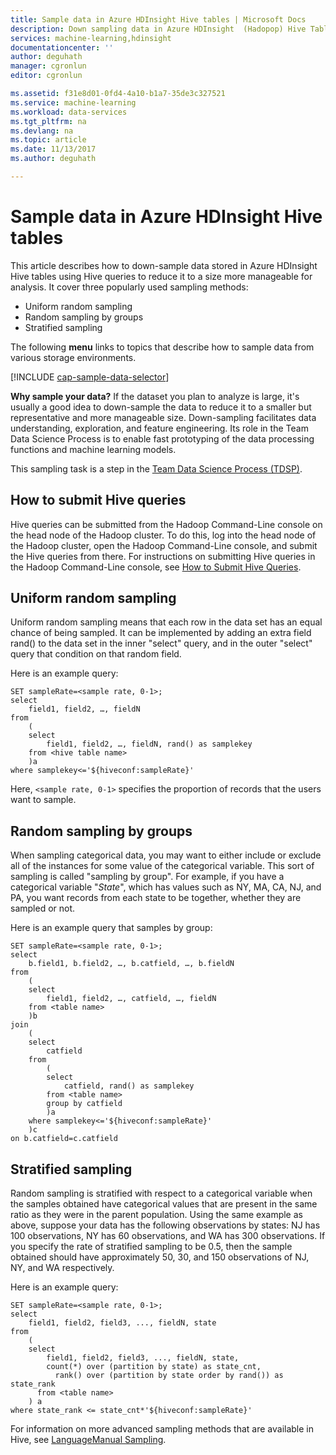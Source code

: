```yaml
---
title: Sample data in Azure HDInsight Hive tables | Microsoft Docs
description: Down sampling data in Azure HDInsight  (Hadopop) Hive Tables
services: machine-learning,hdinsight
documentationcenter: ''
author: deguhath
manager: cgronlun
editor: cgronlun

ms.assetid: f31e8d01-0fd4-4a10-b1a7-35de3c327521
ms.service: machine-learning
ms.workload: data-services
ms.tgt_pltfrm: na
ms.devlang: na
ms.topic: article
ms.date: 11/13/2017
ms.author: deguhath

---
```

# Sample data in Azure HDInsight Hive tables
This article describes how to down-sample data stored in Azure HDInsight Hive tables using Hive queries to reduce it to a size more manageable for analysis. It cover three popularly used sampling methods:

* Uniform random sampling
* Random sampling by groups
* Stratified sampling

The following **menu** links to topics that describe how to sample data from various storage environments.

[!INCLUDE [cap-sample-data-selector](../../../includes/cap-sample-data-selector.md)]

**Why sample your data?**
If the dataset you plan to analyze is large, it's usually a good idea to down-sample the data to reduce it to a smaller but representative and more manageable size. Down-sampling facilitates data understanding, exploration, and feature engineering. Its role in the Team Data Science Process is to enable fast prototyping of the data processing functions and machine learning models.

This sampling task is a step in the [Team Data Science Process (TDSP)](https://azure.microsoft.com/documentation/learning-paths/cortana-analytics-process/).

## How to submit Hive queries
Hive queries can be submitted from the Hadoop Command-Line console on the head node of the Hadoop cluster. To do this, log into the head node of the Hadoop cluster, open the Hadoop Command-Line console, and submit the Hive queries from there. For instructions on submitting Hive queries in the Hadoop Command-Line console, see [How to Submit Hive Queries](move-hive-tables.md#submit).

## <a name="uniform"></a> Uniform random sampling
Uniform random sampling means that each row in the data set has an equal chance of being sampled. It can be implemented by adding an extra field rand() to the data set in the inner "select" query, and in the outer "select" query that condition on that random field.

Here is an example query:

    SET sampleRate=<sample rate, 0-1>;
    select
        field1, field2, …, fieldN
    from
        (
        select
            field1, field2, …, fieldN, rand() as samplekey
        from <hive table name>
        )a
    where samplekey<='${hiveconf:sampleRate}'

Here, `<sample rate, 0-1>` specifies the proportion of records that the users want to sample.

## <a name="group"></a> Random sampling by groups
When sampling categorical data, you may want to either include or exclude all of the instances for some value of the categorical variable. This sort of sampling is called "sampling by group". For example, if you have a categorical variable "*State*", which has values such as NY, MA, CA, NJ, and PA, you want records from each state to be together, whether they are sampled or not.

Here is an example query that samples by group:

    SET sampleRate=<sample rate, 0-1>;
    select
        b.field1, b.field2, …, b.catfield, …, b.fieldN
    from
        (
        select
            field1, field2, …, catfield, …, fieldN
        from <table name>
        )b
    join
        (
        select
            catfield
        from
            (
            select
                catfield, rand() as samplekey
            from <table name>
            group by catfield
            )a
        where samplekey<='${hiveconf:sampleRate}'
        )c
    on b.catfield=c.catfield

## <a name="stratified"></a>Stratified sampling
Random sampling is stratified with respect to a categorical variable when the samples obtained have categorical values that are present in the same ratio as they were in the parent population. Using the same example as above, suppose your data has the following observations by states: NJ has 100 observations, NY has 60 observations, and WA has 300 observations. If you specify the rate of stratified sampling to be 0.5, then the sample obtained should have approximately 50, 30, and 150 observations of NJ, NY, and WA respectively.

Here is an example query:

    SET sampleRate=<sample rate, 0-1>;
    select
        field1, field2, field3, ..., fieldN, state
    from
        (
        select
            field1, field2, field3, ..., fieldN, state,
            count(*) over (partition by state) as state_cnt,
              rank() over (partition by state order by rand()) as state_rank
          from <table name>
        ) a
    where state_rank <= state_cnt*'${hiveconf:sampleRate}'


For information on more advanced sampling methods that are available in Hive, see [LanguageManual Sampling](https://cwiki.apache.org/confluence/display/Hive/LanguageManual+Sampling).

